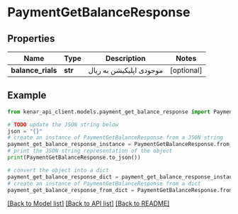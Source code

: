 # PaymentGetBalanceResponse


## Properties

Name | Type | Description | Notes
------------ | ------------- | ------------- | -------------
**balance_rials** | **str** | موجودی اپلیکیشن به ریال | [optional] 

## Example

```python
from kenar_api_client.models.payment_get_balance_response import PaymentGetBalanceResponse

# TODO update the JSON string below
json = "{}"
# create an instance of PaymentGetBalanceResponse from a JSON string
payment_get_balance_response_instance = PaymentGetBalanceResponse.from_json(json)
# print the JSON string representation of the object
print(PaymentGetBalanceResponse.to_json())

# convert the object into a dict
payment_get_balance_response_dict = payment_get_balance_response_instance.to_dict()
# create an instance of PaymentGetBalanceResponse from a dict
payment_get_balance_response_from_dict = PaymentGetBalanceResponse.from_dict(payment_get_balance_response_dict)
```
[[Back to Model list]](../README.md#documentation-for-models) [[Back to API list]](../README.md#documentation-for-api-endpoints) [[Back to README]](../README.md)



